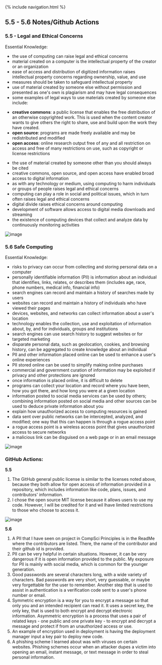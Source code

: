 {% include navigation.html %}

## 5.5 - 5.6 Notes/Github Actions

### 5.5 - Legal and Ethical Concerns
Essential Knowledge:
* the use of computing can raise legal and ethical concerns
* material created on a computer is the intellectual property of the creator or an organization
* ease of access and distribution of digitized information raises intellectual property concerns regarding ownership, value, and use
* measures should be taken to safeguard intellectual property
* use of material created by someone else without permission and presented as one's own is plagiarism and may have legal consequences
* some examples of legal ways to use materials created by someone else include:

- **creative commons**: a public license that enables the free distribution of an otherwise copyrighted work. This is used when the content creator wants to give others the right to share, use and build upon the work they have created.
- **open source**: programs are made freely available and may be redistributed and modified
- **open access**: online research output free of any and all restriction on access and free of many restrictions on use, such as copyright or license restrictions

* the use of material created by someone other than you should always be cited
* creative commons, open source, and open access have enabled broad access to digital information
* as with any technology or medium, using computing to harm individuals or groups of people raises legal and ethical concerns
* computing can play a role in social and political issues, which in turn often raises legal and ethical concerns
* digital divide raises ethical concerns around computing
* development of software allows access to digital media downloads and streaming
* the existence of computing devices that collect and analyze data by continuously monitoring activities

![image](https://user-images.githubusercontent.com/89223650/159540764-16f3c552-fca5-4447-a316-f30323fd88d8.png)


### 5.6 Safe Computing
Essential Knowledge:
* risks to privacy can occur from collecting and storing personal data on a computer
* personally identifiable information (PII) is information about an individual that identifies, links, relates, or describes them (includes age, race, phone numbers, medical info, financial info)
* search engines can record and maintain a history of searches made by users
* websites can record and maintain a history of individuals who have viewed their pages
* devices, websites, and networks can collect information about a user's location
* technology enables the collection, use and exploitation of information about, by, and for individuals, groups and institutions
* search engines can use search history to suggest websites or for targeted marketing
* disparate personal data, such as geolocation, cookies, and browsing history, can be aggregated to create knowledge about an individual
* PII and other information placed online can be used to enhance a user's online experiences
* PII stored online can be used to simplify making online purchases
* commercial and government curation of information may be exploited if privacy and other protections are ignored
* once information is placed online, it is difficult to delete
* programs can collect your location and record where you have been, how you got there, and how long you were at a given location
* information posted to social media services can be used by others; combining information posted on social media and other sources can be used to deduce private information about you
* explain how unauthorized access to computing resources is gained
* data sent over public networks can be intercepted, analyzed, and modified; one way that this can happen is through a rogue access point
* a rogue access point is a wireless access point that gives unauthorized access to secure networks
* a malicious link can be disguised on a web page or in an email message

![image](https://user-images.githubusercontent.com/89223650/159555113-45d1e25a-8b64-465b-b875-ef581d4e5005.png)

### GitHub Actions:
**5.5**
1. The GitHub general public license is similar to the licenses noted above, because they both allow for open access of information provided in a repository, which includes information like code, plans, issues, and contributors' information.
2. I chose the open source MIT license because it allows users to use my code. However, I will be credited for it and wil lhave limited restrictions to those who choose to access it.

![image](https://user-images.githubusercontent.com/89223650/159822064-d3eebff3-dbda-41d4-872c-74d22762186f.png)

**5.6**
1. A PII that I have seen on project in CompSci Principles is in the ReadMe where the contributors are listed. There, the name of the contributor and their github id is provided.
2. PII can be very helpful in certain situations. However, it can be very dangerous if it is open information provided to the public. My exposure for PII is mainly with social media, which is common for the younger generation.
3. Good passwords are several characters long, with a wide variety of characters. Bad passwords are very short, very guessable, or maybe very forgettable for the user to remember. Another step that is used to assist in authentication is a verification code sent to a user's phone number or email.
4. Symmetric encryption is a way for you to encrypt a message so that only you and an intended recipient can read it. It uses a secret key, the only key, that is used to both encrypt and decrypt electronic information. Asymmetric encryption is a process that uses a pair of related keys - one public and one private key - to encrypt and decrypt a message and protect if from an unauthorized access or use.
5. An example of encryption used in deployment is having the deployment manager input a key pair to deploy new code.
6. A phishing scheme I learned about was with viruses on certain websites. Phishing schemes occur when an attacker dupes a victim into opening an email, instant message, or text message in order to steal personal information.